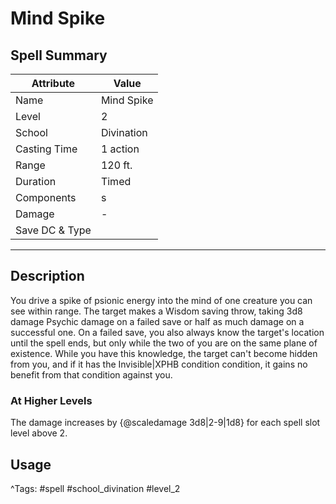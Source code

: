 # Mind Spike

## Spell Summary

| Attribute        | Value                  |
|------------------|------------------------|
| Name             | Mind Spike                 |
| Level            | 2                |
| School           | Divination          |
| Casting Time     | 1 action              |
| Range            | 120 ft.            |
| Duration         | Timed             |
| Components       | s             |
| Damage           | -               |
| Save DC & Type   |              |

---

## Description

You drive a spike of psionic energy into the mind of one creature you can see within range. The target makes a Wisdom saving throw, taking 3d8 damage Psychic damage on a failed save or half as much damage on a successful one. On a failed save, you also always know the target's location until the spell ends, but only while the two of you are on the same plane of existence. While you have this knowledge, the target can't become hidden from you, and if it has the Invisible|XPHB condition condition, it gains no benefit from that condition against you.

### At Higher Levels
The damage increases by {@scaledamage 3d8|2-9|1d8} for each spell slot level above 2.

## Usage


^Tags: #spell #school_divination #level_2